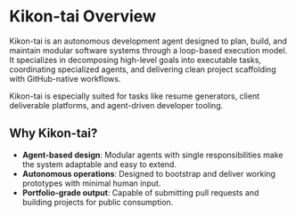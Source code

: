 # Kikon-tai Overview

Kikon-tai is an autonomous development agent designed to plan, build, and maintain modular software systems through a loop-based execution model. It specializes in decomposing high-level goals into executable tasks, coordinating specialized agents, and delivering clean project scaffolding with GitHub-native workflows.

Kikon-tai is especially suited for tasks like resume generators, client deliverable platforms, and agent-driven developer tooling.

## Why Kikon-tai?

- **Agent-based design**: Modular agents with single responsibilities make the system adaptable and easy to extend.
- **Autonomous operations**: Designed to bootstrap and deliver working prototypes with minimal human input.
- **Portfolio-grade output**: Capable of submitting pull requests and building projects for public consumption.